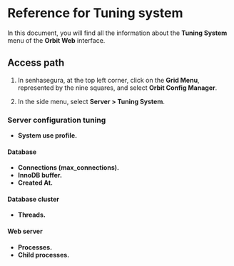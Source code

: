 # Reference for Tuning system

In this document, you will find all the information about the **Tuning System** menu of the **Orbit Web** interface.

## Access path

1. In senhasegura, at the top left corner, click on the **Grid Menu**, represented by the nine squares, and select **Orbit Config Manager**.

1. In the side menu, select **Server > Tuning System**.

### Server configuration tuning
* **System use profile.**

#### Database
* **Connections (max_connections).**
* **InnoDB buffer.**
* **Created At.**

#### Database cluster

* **Threads.**

#### Web server

* **Processes.**
* **Child processes.**